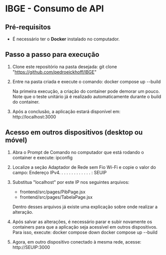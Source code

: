 # IBGE - Consumo de API

## Pré-requisitos
- É necessário ter o **Docker** instalado no computador.

## Passo a passo para execução

1. Clone este repositório na pasta desejada:
   git clone "https://github.com/pedroeickhoff/IBGE"

2. Entre na pasta criada e execute o comando:
   docker compose up --build

   Na primeira execução, a criação do container pode demorar um pouco.
   Note que o teste unitário já é realizado automaticamente durante o build do container.

4. Após a conclusão, a aplicação estará disponível em:
   http://localhost:3000

## Acesso em outros dispositivos (desktop ou móvel)

1. Abra o Prompt de Comando no computador que está rodando o container e execute:
   ipconfig

2. Localize a seção Adaptador de Rede sem Fio Wi-Fi e copie o valor do campo:
   Endereço IPv4. . . . . . . . . . . . . : SEUIP

3. Substitua "localhost" por este IP nos seguintes arquivos:
   - frontend/src/pages/PibPage.jsx
   - frontend/src/pages/TabelaPage.jsx

   Dentro desses arquivos já existe uma explicação sobre onde realizar a alteração.

4. Após salvar as alterações, é necessário parar e subir novamente os containers para que a aplicação seja acessível em outros dispositivos. Para isso, execute:
   docker compose down
   docker compose up --build

5. Agora, em outro dispositivo conectado à mesma rede, acesse:
   http://SEUIP:3000
